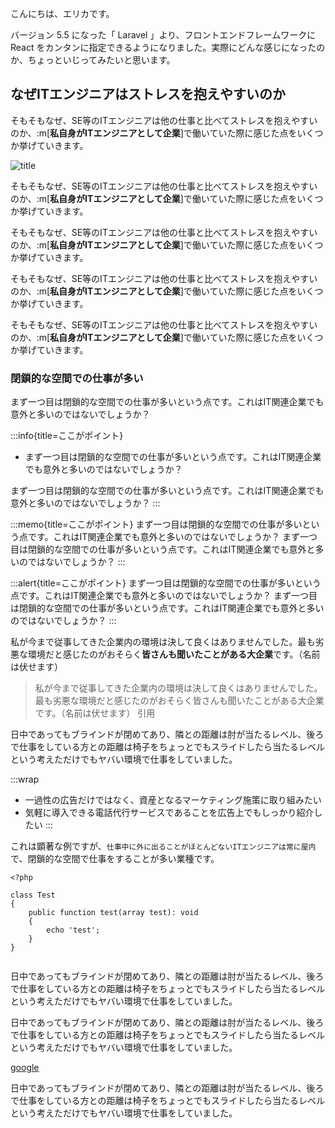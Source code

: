 
こんにちは、エリカです。

バージョン 5.5 になった「 Laravel 」より、フロントエンドフレームワークに React をカンタンに指定できるようになりました。実際にどんな感じになったのか、ちょっといじってみたいと思います。

## なぜITエンジニアはストレスを抱えやすいのか

そもそもなぜ、SE等のITエンジニアは他の仕事と比べてストレスを抱えやすいのか、:m[**私自身がITエンジニアとして企業**]で働いていた際に感じた点をいくつか挙げていきます。

![title](https://liginc.co.jp/wp-content/uploads/2022/01/1310_874_normal-1310x874.jpg)

そもそもなぜ、SE等のITエンジニアは他の仕事と比べてストレスを抱えやすいのか、:m[**私自身がITエンジニアとして企業**]で働いていた際に感じた点をいくつか挙げていきます。

そもそもなぜ、SE等のITエンジニアは他の仕事と比べてストレスを抱えやすいのか、:m[**私自身がITエンジニアとして企業**]で働いていた際に感じた点をいくつか挙げていきます。

そもそもなぜ、SE等のITエンジニアは他の仕事と比べてストレスを抱えやすいのか、:m[**私自身がITエンジニアとして企業**]で働いていた際に感じた点をいくつか挙げていきます。

そもそもなぜ、SE等のITエンジニアは他の仕事と比べてストレスを抱えやすいのか、:m[**私自身がITエンジニアとして企業**]で働いていた際に感じた点をいくつか挙げていきます。

### 閉鎖的な空間での仕事が多い

まず一つ目は閉鎖的な空間での仕事が多いという点です。これはIT関連企業でも意外と多いのではないでしょうか？

:::info{title=ここがポイント}
- まず一つ目は閉鎖的な空間での仕事が多いという点です。これはIT関連企業でも意外と多いのではないでしょうか？

まず一つ目は閉鎖的な空間での仕事が多いという点です。これはIT関連企業でも意外と多いのではないでしょうか？
:::

:::memo{title=ここがポイント}
まず一つ目は閉鎖的な空間での仕事が多いという点です。これはIT関連企業でも意外と多いのではないでしょうか？
まず一つ目は閉鎖的な空間での仕事が多いという点です。これはIT関連企業でも意外と多いのではないでしょうか？
:::

:::alert{title=ここがポイント}
まず一つ目は閉鎖的な空間での仕事が多いという点です。これはIT関連企業でも意外と多いのではないでしょうか？
まず一つ目は閉鎖的な空間での仕事が多いという点です。これはIT関連企業でも意外と多いのではないでしょうか？
:::


私が今まで従事してきた企業内の環境は決して良くはありませんでした。最も劣悪な環境だと感じたのがおそらく**皆さんも聞いたことがある大企業**です。（名前は伏せます）

> 私が今まで従事してきた企業内の環境は決して良くはありませんでした。最も劣悪な環境だと感じたのがおそらく皆さんも聞いたことがある大企業です。（名前は伏せます）
> 引用


日中であってもブラインドが閉めてあり、隣との距離は肘が当たるレベル、後ろで仕事をしている方との距離は椅子をちょっとでもスライドしたら当たるレベルという考えただけでもヤバい環境で仕事をしていました。

:::wrap
- 一過性の広告だけではなく、資産となるマーケティング施策に取り組みたい
- 気軽に導入できる電話代行サービスであることを広告上でもしっかり紹介したい
:::


これは顕著な例ですが、`仕事中に外に出ることがほとんどないITエンジニアは常に屋内`で、閉鎖的な空間で仕事をすることが多い業種です。

```php:test.php
<?php

class Test
{
    public function test(array test): void
    {
        echo 'test';
    }
}


```

日中であってもブラインドが閉めてあり、隣との距離は肘が当たるレベル、後ろで仕事をしている方との距離は椅子をちょっとでもスライドしたら当たるレベルという考えただけでもヤバい環境で仕事をしていました。

日中であってもブラインドが閉めてあり、隣との距離は肘が当たるレベル、後ろで仕事をしている方との距離は椅子をちょっとでもスライドしたら当たるレベルという考えただけでもヤバい環境で仕事をしていました。

[google](http://www.google.co.jp/)

日中であってもブラインドが閉めてあり、隣との距離は肘が当たるレベル、後ろで仕事をしている方との距離は椅子をちょっとでもスライドしたら当たるレベルという考えただけでもヤバい環境で仕事をしていました。
